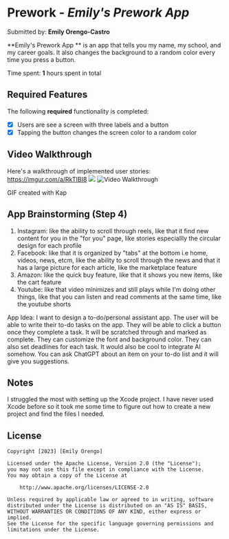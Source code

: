 # Prework - *Emily's Prework App*

Submitted by: **Emily Orengo-Castro**

**Emily's Prework App ** is an app that tells you my name, my school, and my career goals. It also changes the background
to a random color every time you press a button.

Time spent: **1** hours spent in total

## Required Features

The following **required** functionality is completed:

- [x] Users are see a screen with three labels and a button
- [x] Tapping the button changes the screen color to a random color
 
## Video Walkthrough

Here's a walkthrough of implemented user stories:
https://imgur.com/a/RkTIBI8
![](https://imgur.com/a/RkTIBI8.gif)
<img src='![](https://imgur.com/a/RkTIBI8.gif)' title='Video Walkthrough' width='' alt='Video Walkthrough' />

<!-- Replace this with whatever GIF tool you used! -->
GIF created with Kap
<!-- Recommended tools:
[Kap](https://getkap.co/) for macOS
[ScreenToGif](https://www.screentogif.com/) for Windows
[peek](https://github.com/phw/peek) for Linux. -->

## App Brainstorming (Step 4)
1. Instagram: like the ability to scroll through reels, like that it find new content for you in the "for you" page, like stories especiallly the circular design for each profile
2. Facebook: like that it is organized by "tabs" at the bottom i.e home, videos, news, etcm, like the ability to scroll through the news and that it has a large picture for each article, like the marketplace feature
3. Amazon: like the quick buy feature, like that it shows you new items, like the cart feature
4. Youtube: like that video minimizes and still plays while I'm doing other things, like that you can listen and read comments at the same time, like the youtube shorts

App Idea: I want to design a to-do/personal assistant app. The user will be able to write their to-do tasks on the app.
They will be able to click a button once they complete a task. It will be scratched through and marked as complete.
They can customize the font and background color. They can also set deadlines for each task. It would also be cool to integrate AI somehow.
You can ask ChatGPT about an item on your to-do list and it will give you suggestions.



## Notes

I struggled the most with setting up the Xcode project. I have never used Xcode before
so it took me some time to figure out how to create a new project and find the files I needed.

## License

    Copyright [2023] [Emily Orengo]

    Licensed under the Apache License, Version 2.0 (the "License");
    you may not use this file except in compliance with the License.
    You may obtain a copy of the License at

        http://www.apache.org/licenses/LICENSE-2.0

    Unless required by applicable law or agreed to in writing, software
    distributed under the License is distributed on an "AS IS" BASIS,
    WITHOUT WARRANTIES OR CONDITIONS OF ANY KIND, either express or implied.
    See the License for the specific language governing permissions and
    limitations under the License.
